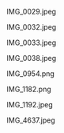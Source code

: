 

IMG_0029.jpeg

IMG_0032.jpeg

IMG_0033.jpeg

IMG_0038.jpeg

IMG_0954.png

IMG_1182.png

IMG_1192.jpeg

IMG_4637.jpeg
